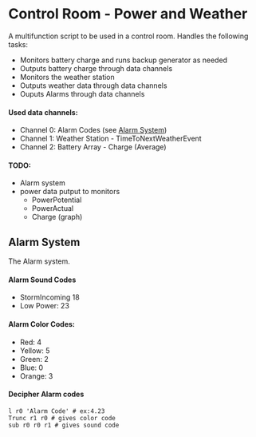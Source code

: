# Control Room - Power and Weather

A multifunction script to be used in a control room. Handles the following tasks:
* Monitors battery charge and runs backup generator as needed
* Outputs battery charge through data channels
* Monitors the weather station
* Outputs weather data through data channels
* Ouputs Alarms through data channels

#### Used data channels:
* Channel 0: Alarm Codes (see [Alarm System](#Alarm-System))
* Channel 1: Weather Station - TimeToNextWeatherEvent
* Channel 2: Battery Array -  Charge (Average)

#### TODO:
* Alarm system
* power data putput to monitors
  * PowerPotential
  * PowerActual
  * Charge (graph)
  
<a name="Alarm-System" />

## Alarm System 


The Alarm system.

#### Alarm Sound Codes 
* StormIncoming 18
* Low Power: 23
  
#### Alarm Color Codes:
* Red: 4
* Yellow: 5
* Green: 2
* Blue: 0
* Orange: 3

#### Decipher Alarm codes
    l r0 'Alarm Code' # ex:4.23
    Trunc r1 r0 # gives color code
    sub r0 r0 r1 # gives sound code
    

